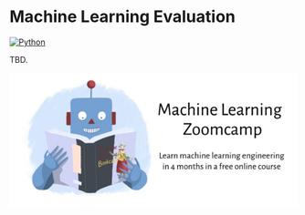 # Machine Learning Evaluation

[![Python][python_logo]][homework]

TBD.

![ML ZoomCamp](https://github.com/jxareas/Machine-Learning-Bookcamp-2022/raw/master/images/zoomcamp.jpg)

<!-- MARKDOWN LINKS -->


[python_logo]: https://img.shields.io/badge/Homework%20Solution-FFD43B?style=for-the-badge&logo=python&logoColor=blue

[homework]: ./hw/homework4.py
